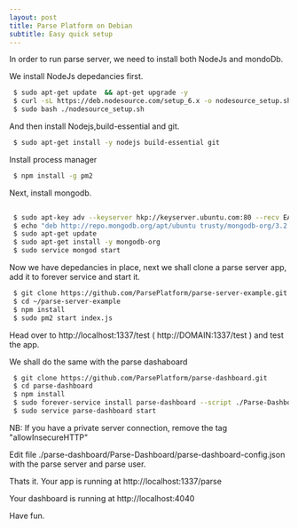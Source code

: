 ```yaml
---
layout: post
title: Parse Platform on Debian
subtitle: Easy quick setup
---
```


In order to run parse server, we need to install both NodeJs and mondoDb.

We install NodeJs depedancies first.

```bash
 $ sudo apt-get update  && apt-get upgrade -y
 $ curl -sL https://deb.nodesource.com/setup_6.x -o nodesource_setup.sh
 $ sudo bash ./nodesource_setup.sh
```

And then install Nodejs,build-essential and git.

```bash
 $ sudo apt-get install -y nodejs build-essential git
```

Install process manager

```bash
 $ npm install -g pm2
```

Next, install mongodb. 

```bash
 
 $ sudo apt-key adv --keyserver hkp://keyserver.ubuntu.com:80 --recv EA312927
 $ echo "deb http://repo.mongodb.org/apt/ubuntu trusty/mongodb-org/3.2 multiverse" | sudo tee /etc/apt/sources.list.d/mongodb-org-3.2.list
 $ sudo apt-get update
 $ sudo apt-get install -y mongodb-org
 $ sudo service mongod start
```

Now we have depedancies in place, next we shall clone a parse server app, add it to forever service and start it.

```bash
 $ git clone https://github.com/ParsePlatform/parse-server-example.git
 $ cd ~/parse-server-example
 $ npm install
 $ sudo pm2 start index.js
```
Head over to http://localhost:1337/test ( http://DOMAIN:1337/test ) and test the app.

We shall do the same with the parse dashaboard

```bash
 $ git clone https://github.com/ParsePlatform/parse-dashboard.git
 $ cd parse-dashboard
 $ npm install
 $ sudo forever-service install parse-dashboard --script ./Parse-Dashboard/index.js --scriptOptions " allowInsecureHTTP"
 $ sudo service parse-dashboard start
```
NB: If you have a private server connection, remove the tag  "allowInsecureHTTP"

Edit file ./parse-dashboard/Parse-Dashboard/parse-dashboard-config.json with the parse server and parse user.

Thats it. Your app is running at http://localhost:1337/parse

Your dashboard is running at  http://localhost:4040

Have fun.















